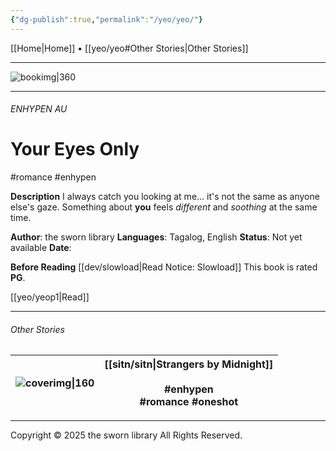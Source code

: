 ```yaml
---
{"dg-publish":true,"permalink":"/yeo/yeo/"}
---
```


[[Home\|Home]] • [[yeo/yeo#Other Stories\|Other Stories]]

***

![bookimg\|360](/img/user/yeo/yeostorage/yeocover.webp)

***
###### ENHYPEN AU
# Your Eyes Only
#romance #enhypen 

**Description**
I always catch you looking at me... it's not the same as anyone else's gaze. Something about **you** feels *different* and *soothing* at the same time.

**Author**: the sworn library
**Languages**: Tagalog, English
**Status**: Not yet available
**Date**:

**Before Reading**
[[dev/slowload\|Read Notice: Slowload]]
This book is rated **PG**.

[[yeo/yeop1\|Read]]

***

###### Other Stories

| ![coverimg\|160](/img/user/sitn/sitncover.webp) | [[sitn/sitn\|Strangers by Midnight]]<br> <br>#enhypen <br>#romance #oneshot |
| :------------------------------: | :--------------------------------------------------------------------: |

***

Copyright © 2025 the sworn library
All Rights Reserved.